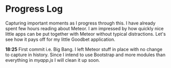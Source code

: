# Progress Log
Capturing important moments as I progress through this. I have already spent few hours reading about Meteor. I am impressed by how quickly nice little apps can be put together with Meteor without typical distractions. Let's see how it pays off for my little Goodbet application.

**18:25**
First commit i.e. Big Bang. I left Meteor stuff in place with no change to capture in history. Since I intend to use Bootstrap and more modules than everything in *myapp.js* I will clean it up soon.

